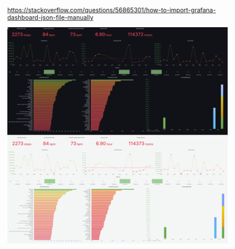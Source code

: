 https://stackoverflow.com/questions/56865301/how-to-import-grafana-dashboard-json-file-manually

![dashboard-darkmode](dashboard-darkmode.png)
![dashboard-lightmode](dashboard-lightmode.png)